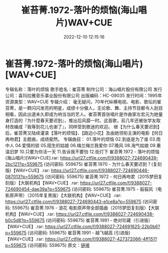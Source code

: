 ﻿---
title: 崔苔菁.1972-落叶的烦恼(海山唱片)WAV+CUE
date: 2022-12-10 12:15:16
categories: WAV车载音乐、镜像
tags: 华语中文
---
# 崔苔菁.1972-落叶的烦恼(海山唱片)[WAV+CUE]

专辑名称：落叶的烦恼
歌手姓名：崔苔菁
制作公司：海山唱片股份有限公司
发行公司：喜玛拉雅音乐事业股份有限公司
出版编码：HC-09035
发行时间：1995年
资源类型：WAV+CUE
专辑介绍：
毫无疑问，70年代纵横电视、电影、歌坛的崔苔菁，是一颗闪闪发亮的明星，成绩十分傲人，无论歌、舞、主持节目都令人刮目相看，因此出道未久即成为响当当的艺人。崔苔菁首张唱片是作曲家左宏元为她量身打造的『为什麼春天要迟到』，推出后风靡一时。这首歌，前几年还被张学友取材改编成『我等到花儿也谢了』，同样受到歌迷的欢迎。
继【为什么春天要迟到】后，崔苔菁又陆续灌录【落叶的烦恼】、【路边小花】及由她领衔主演的电影【何日再吻君】主题曲，成绩斐然。
专辑曲目：
01.落叶的烦恼
02.到底是为了谁
03.雨中人
04.爱情的锁
05.陌生的姑娘
06.梅兰梅兰我爱你
07.晚风
08.淘气姑娘
09.重温旧梦
10.只要为你活一天
11.告诉我不要怕
12.街灯下
崔苔菁.1972 - 落叶的烦恼 (海山唱片)[WAV+CUE].rar: https://url27.ctfile.com/f/9388027-724690439-2bc121?p=559675
(访问密码: 559675)
崔苔菁.1970 - 为什么春天要迟到？(复刻版)【WAV+CUE】.rar: https://url27.ctfile.com/f/9388027-724690446-087013?p=559675
(访问密码: 559675)
崔苔菁.1972 - 何日再吻君（2015梦田复刻版）【大联机构】【WAV+CUE】.rar: https://url27.ctfile.com/f/9388027-724690454-dae39a?p=559675
(访问密码: 559675)
崔苔菁.1975 - 翦翦风（电影原声带）（2015年复黑版）【大联机构】【WAV+CUE】.rar: https://url27.ctfile.com/f/9388027-724690443-e1ce8a?p=559675
(访问密码: 559675)
崔苔菁.1976 - 浪花 电影原声带全部插曲（2015梦田复刻版）【大联机构】【WAV+CUE】.rar: https://url27.ctfile.com/f/9388027-724690438-b0c5d8?p=559675
(访问密码: 559675)
崔苔菁.1991 - 绝对珍藏（引进版）【WAV+CUE】.rar: https://url27.ctfile.com/f/9388027-724691625-22b0b6?p=559675
(访问密码: 559675)
崔苔菁.1991 - 越飞越高 (引进版) 【WAV+CUE】.rar: https://url27.ctfile.com/f/9388027-427372066-4ff151?p=559675
(访问密码: 559675)
原文：[链接](https://blog.sina.com.cn/s/blog_1647c7e76010310ji.html)